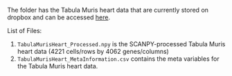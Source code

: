 The folder has the Tabula Muris heart data that are currently stored on dropbox and can be accessed [here](https://www.dropbox.com/sh/xseb0u6p01te3vr/AACuskVfswUFn5MroEFrqI-Xa?dl=0). 

List of Files:
1) `TabulaMurisHeart_Processed.npy` is the SCANPY-processed Tabula Muris heart data (4221 cells/rows by 4062 genes/columns)
2) `TabulaMurisHeart_MetaInformation.csv` contains the meta variables for the Tabula Muris heart data. 
